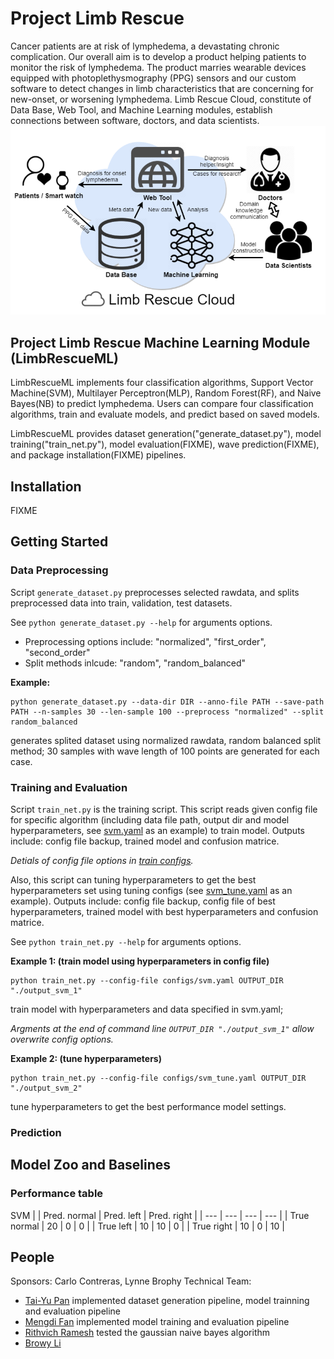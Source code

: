 # Project Limb Rescue
Cancer patients are at risk of lymphedema, a devastating chronic complication. Our overall aim is to develop a product helping patients to monitor the risk of lymphedema. The product marries wearable devices equipped with photoplethysmography (PPG) sensors and our custom software to detect changes in limb characteristics that are concerning for new-onset, or worsening lymphedema. 
Limb Rescue Cloud, constitute of Data Base, Web Tool, and Machine Learning modules, establish connections between software, doctors, and data scientists.
![alt text](figures/PLR_context_diagram.png "PLR conext diagram")

## Project Limb Rescue Machine Learning Module (LimbRescueML)
LimbRescueML implements four classification algorithms, Support Vector Machine(SVM), Multilayer Perceptron(MLP), Random Forest(RF), and Naive Bayes(NB) to predict lymphedema. Users can compare four classification algorithms, train and evaluate models, and predict based on saved models.

LimbRescueML provides dataset generation("generate_dataset.py"), model training("train_net.py"), model evaluation(FIXME), wave prediction(FIXME), and package installation(FIXME) pipelines.

## Installation
FIXME
## Getting Started
### Data Preprocessing
Script `generate_dataset.py` preprocesses selected rawdata, and splits preprocessed data into train, validation, test datasets.

See `python generate_dataset.py --help` for arguments options.
- Preprocessing options include: "normalized", "first_order", "second_order"
- Split methods inlcude: "random", "random_balanced"

**Example:**
```
python generate_dataset.py --data-dir DIR --anno-file PATH --save-path PATH --n-samples 30 --len-sample 100 --preprocess "normalized" --split random_balanced 
```
generates splited dataset using normalized rawdata, random balanced split method; 30 samples with wave length of 100 points are generated for each case.
### Training and Evaluation 
Script `train_net.py` is the training script. This script reads given config file for specific algorithm (including data file path, output dir and model hyperparameters, see [svm.yaml](configs/svm.yaml) as an example) to train model. Outputs include: config file backup, trained model and confusion matrice.

*Detials of config file options in [train configs](configs/README.md).*

Also, this script can tuning hyperparameters to get the best hyperparameters set using tuning configs (see [svm_tune.yaml](configs/svm_tune.yaml) as an example). Outputs include: config file backup, config file of best hyperparameters, trained model with best hyperparameters and confusion matrice.

See `python train_net.py --help` for arguments options.

**Example 1: (train model using hyperparameters in config file)**
```
python train_net.py --config-file configs/svm.yaml OUTPUT_DIR "./output_svm_1"
```
train model with hyperparameters and data specified in svm.yaml;

*Argments at the end of command line `OUTPUT_DIR "./output_svm_1"` allow overwrite config options.*

**Example 2: (tune hyperparameters)**
```
python train_net.py --config-file configs/svm_tune.yaml OUTPUT_DIR "./output_svm_2"
```
tune hyperparameters to get the best performance model settings.

### Prediction

## Model Zoo and Baselines

### Performance table
SVM 
|  | Pred. normal | Pred. left | Pred. right |
| --- | --- | --- | --- | 
| True normal | 20 | 0 | 0 |
| True left | 10 | 10 | 0 |
| True right | 10 | 0 | 10 |


## People
Sponsors: Carlo Contreras, Lynne Brophy
Technical Team: 
- [Tai-Yu Pan](https://github.com/tydpan) implemented dataset generation pipeline, model trainning and evaluation pipeline
- [Mengdi Fan](https://github.com/mengdifan) implemented model training and evaluation pipeline
- [Rithvich Ramesh](https://github.com/rithvichramesh) tested the gaussian naive bayes algorithm
- [Browy Li](https://github.com/BrowyLi)


